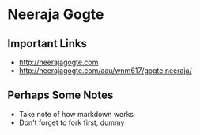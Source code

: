 # Neeraja Gogte

## Important Links

- http://neerajagogte.com
- http://neerajagogte.com/aau/wnm617/gogte.neeraja/

## Perhaps Some Notes

- Take note of how markdown works
- Don't forget to fork first, dummy
